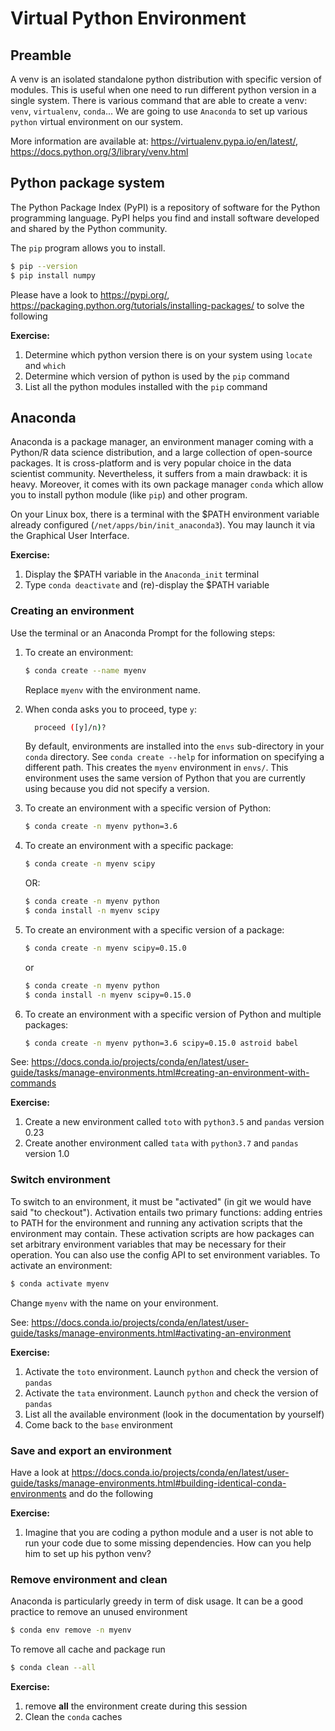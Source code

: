 # Virtual Python Environment

## Preamble

A venv is an isolated standalone python distribution with specific version of modules. This is useful when one need to run different python version in a single system. There is various command that are able to create a venv: `venv`, `virtualenv`, `conda`... We are going to use `Anaconda` to set up various `python` virtual environment on our system. 

More information are available at: <https://virtualenv.pypa.io/en/latest/>, <https://docs.python.org/3/library/venv.html>

## Python package system

The Python Package Index (PyPI) is a repository of software for the Python programming language.  PyPI helps you find and install software developed and shared by the Python community.

The `pip` program allows you to install.

```bash
$ pip --version
$ pip install numpy
```

Please have a look to <https://pypi.org/>, <https://packaging.python.org/tutorials/installing-packages/> to solve the following 

**Exercise:**

1. Determine which python version there is on your system using `locate` and `which`
2. Determine which version of python is used by the `pip` command
3. List all the python modules installed with the `pip` command

## Anaconda

Anaconda is a package manager, an environment manager coming with a Python/R data science distribution, and a large collection of open-source packages. It is cross-platform and is very popular choice in the data scientist community. Nevertheless, it suffers from a  main drawback: it is heavy. Moreover, it comes with its own package manager `conda` which allow you to install python module (like `pip`) and other program. 

On your Linux box, there is a terminal with the $PATH environment variable already configured (`/net/apps/bin/init_anaconda3`). You may launch it via the Graphical User Interface.

**Exercise:**

1. Display the $PATH variable in the `Anaconda_init` terminal
2. Type `conda deactivate` and (re)-display the $PATH variable

### Creating an environment

Use the terminal or an Anaconda Prompt for the following steps:

1. To create an environment:

    ```bash
    $ conda create --name myenv
    ```

    Replace ``myenv`` with the environment name.

2. When conda asks you to proceed, type ``y``:

    ```bash
      proceed ([y]/n)?
    ```

    By default, environments are installed into the `envs` sub-directory in your `conda` directory. See `conda create --help` for information on specifying a different path. This creates the `myenv` environment in ``envs/``. This environment uses the same version of Python that you are currently using because you did not specify a version.

3. To create an environment with a specific version of Python:

    ```bash
    $ conda create -n myenv python=3.6
    ```

4. To create an environment with a specific package:

    ```bash
    $ conda create -n myenv scipy
    ```

   OR:

    ```bash
    $ conda create -n myenv python
    $ conda install -n myenv scipy
    ```

5. To create an environment with a specific version of a package:

    ```bash
    $ conda create -n myenv scipy=0.15.0
    ```
   
    or

    ```bash
    $ conda create -n myenv python
    $ conda install -n myenv scipy=0.15.0
    ```

6. To create an environment with a specific version of Python and multiple packages:

    ```bash
    $ conda create -n myenv python=3.6 scipy=0.15.0 astroid babel
    ```

See: <https://docs.conda.io/projects/conda/en/latest/user-guide/tasks/manage-environments.html#creating-an-environment-with-commands>

**Exercise:**

1. Create a new environment called `toto` with `python3.5` and `pandas` version 0.23
2. Create another environment called `tata` with `python3.7` and `pandas` version 1.0

### Switch environment

To switch to an environment, it must be "activated" (in git we would have said "to checkout"). Activation entails two primary functions: adding entries to PATH for the environment and running any activation scripts that the environment may contain. These activation scripts are how packages can set arbitrary environment variables that may be necessary for their operation. You can also use the config API to set environment variables. To activate an environment: 

```bash
$ conda activate myenv
```

Change `myenv` with the name on your environment.

See: <https://docs.conda.io/projects/conda/en/latest/user-guide/tasks/manage-environments.html#activating-an-environment>

**Exercise:**

1. Activate the `toto` environment. Launch `python` and check the version of `pandas`
2. Activate the `tata` environment. Launch `python` and check the version of `pandas`
3. List all the available environment (look in the documentation by yourself)
4. Come back to the `base` environment

### Save and export an environment

Have a look at <https://docs.conda.io/projects/conda/en/latest/user-guide/tasks/manage-environments.html#building-identical-conda-environments> and do the following

**Exercise:**

1. Imagine that you are coding a python module and a user is not able to run your code due to some missing dependencies. How can you help him to set up his python venv?

### Remove environment and clean

Anaconda is particularly greedy in term of disk usage. It can be a good practice to remove an unused environment 

```bash
$ conda env remove -n myenv
```

To remove all cache and package run

```bash
$ conda clean --all
```

**Exercise:**

1. remove **all** the environment create during this session
2. Clean the `conda` caches
